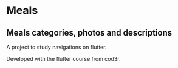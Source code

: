 # Meals

## Meals categories, photos and descriptions

A project to study navigations on flutter.

Developed with the flutter course from cod3r.

